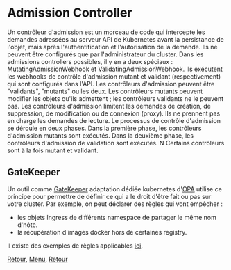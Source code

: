 # Admission Controller
Un contrôleur d'admission est un morceau de code qui intercepte les demandes adressées au serveur API de Kubernetes avant la persistance de l'objet, mais après l'authentification et l'autorisation de la demande.
Ils ne peuvent être configurés que par l'administrateur du cluster. 
Dans les admissions controllers possibles, il y en a deux spéciaux : MutatingAdmissionWebhook et ValidatingAdmissionWebhook.
Ils exécutent les webhooks de contrôle d'admission mutant et validant (respectivement) qui sont configurés dans l'API.
Les contrôleurs d'admission peuvent être "validants", "mutants" ou les deux. Les contrôleurs mutants peuvent modifier les objets qu'ils admettent ; les contrôleurs validants ne le peuvent pas.
Les contrôleurs d'admission limitent les demandes de création, de suppression, de modification ou de connexion (proxy). 
Ils ne prennent pas en charge les demandes de lecture.
Le processus de contrôle d'admission se déroule en deux phases.
Dans la première phase, les contrôleurs d'admission mutants sont exécutés.
Dans la deuxième phase, les contrôleurs d'admission de validation sont exécutés. N
Certains contrôleurs sont à la fois mutant et validant.

## GateKeeper
Un outil comme [GateKeeper](https://github.com/open-policy-agent/gatekeeper) adaptation dédiée kubernetes d'[OPA](https://www.openpolicyagent.org) utilise ce principe pour permettre de définir ce qui a le droit d'être fait ou pas sur votre cluster.
Par exemple, on peut déclarer des règles qui vont empêcher : 
- les objets Ingress de différents namespace de partager le même nom d'hôte.
- la récupération d'images docker hors de certaines registry.

Il existe des exemples de règles applicables [ici](https://github.com/open-policy-agent/gatekeeper-library).

[Retour](https://obeyler.github.io/Formation-K8S/Chapitres/Maj.html), [Menu](https://obeyler.github.io/Formation-K8S/), [Retour](https://obeyler.github.io/Formation-K8S/Tools/Helm.html)

